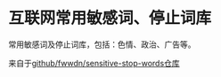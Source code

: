 # 互联网常用敏感词、停止词库
常用敏感词及停止词库，包括：色情、政治、广告等。

来自于[github/fwwdn/sensitive-stop-words仓库](https://github.com/fwwdn/sensitive-stop-words)
